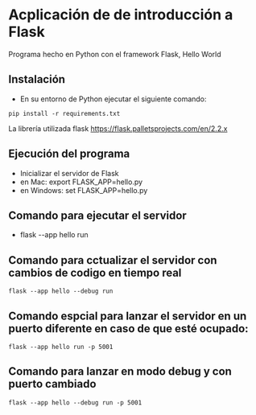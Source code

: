 # Acplicación de de introducción a Flask

Programa hecho en Python con el framework Flask, Hello World

## Instalación

- En su entorno de Python ejecutar el siguiente comando:

```
pip install -r requirements.txt
```

La librería utilizada flask https://flask.palletsprojects.com/en/2.2.x

## Ejecución del programa

- Inicializar el servidor de Flask
- en Mac: export FLASK_APP=hello.py
- en Windows: set FLASK_APP=hello.py

## Comando para ejecutar el servidor

- flask --app hello run

## Comando para cctualizar el servidor con cambios de codigo en tiempo real
``` 
flask --app hello --debug run
```
## Comando espcial para lanzar el servidor en un puerto diferente en caso de que esté ocupado:

```
flask --app hello run -p 5001
```
## Comando para lanzar en modo debug y con puerto cambiado
```
flask --app hello --debug run -p 5001
```
